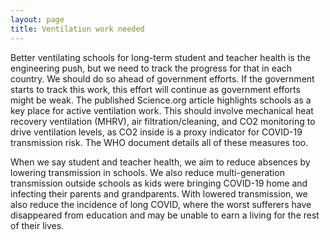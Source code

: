 ```yaml
---
layout: page
title: Ventilation work needed
---
```



Better ventilating schools for long-term student and teacher health is the engineering push, but we need to track the progress for that in each country. We should do so ahead of government efforts. If the government starts to track this work, this effort will continue as government efforts might be weak. The published Science.org article highlights schools as a key place for active ventilation work. This should involve mechanical heat recovery ventilation (MHRV), air filtration/cleaning, and CO2 monitoring to drive ventilation levels, as CO2 inside is a proxy indicator for COVID-19 transmission risk. The WHO document details all of these measures too.

When we say student and teacher health, we aim to reduce absences by lowering transmission in schools. We also reduce multi-generation transmission outside schools as kids were bringing COVID-19 home and infecting their parents and grandparents. With lowered transmission, we also reduce the incidence of long COVID, where the worst sufferers have disappeared from education and may be unable to earn a living for the rest of their lives.

